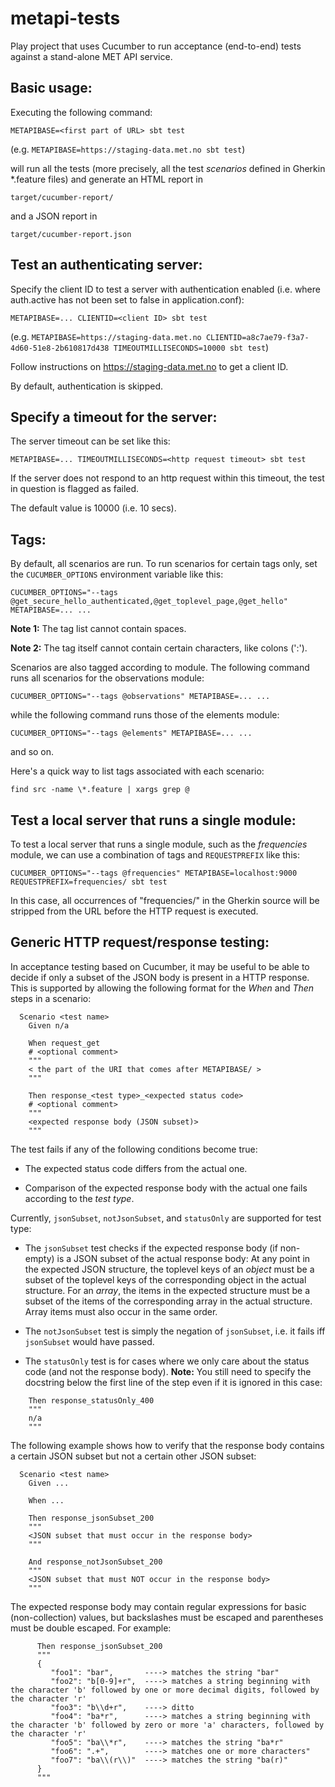 # metapi-tests

Play project that uses Cucumber to run acceptance (end-to-end) tests against a stand-alone MET API service.


Basic usage:
------------

Executing the following command:

  `METAPIBASE=<first part of URL> sbt test`

(e.g. `METAPIBASE=https://staging-data.met.no sbt test`)

will run all the tests (more precisely, all the test _scenarios_ defined in Gherkin *.feature files) and generate an HTML report in

  `target/cucumber-report/`

and a JSON report in

  `target/cucumber-report.json`


Test an authenticating server:
------------------------------

Specify the client ID to test a server with authentication enabled (i.e. where auth.active has not been set to false in application.conf):

  `METAPIBASE=... CLIENTID=<client ID> sbt test`

(e.g. `METAPIBASE=https://staging-data.met.no CLIENTID=a8c7ae79-f3a7-4d60-51e8-2b610817d438 TIMEOUTMILLISECONDS=10000 sbt test`)

Follow instructions on https://staging-data.met.no to get a client ID.

By default, authentication is skipped.


Specify a timeout for the server:
---------------------------------

The server timeout can be set like this:

  `METAPIBASE=... TIMEOUTMILLISECONDS=<http request timeout> sbt test`

If the server does not respond to an http request within this timeout, the test in question is flagged as failed.

The default value is 10000 (i.e. 10 secs).


Tags:
-----

By default, all scenarios are run. To run scenarios for certain tags only, set the `CUCUMBER_OPTIONS` environment variable
like this:

  `CUCUMBER_OPTIONS="--tags @get_secure_hello_authenticated,@get_toplevel_page,@get_hello" METAPIBASE=... ...`

**Note 1:** The tag list cannot contain spaces.

**Note 2:** The tag itself cannot contain certain characters, like colons (':').

Scenarios are also tagged according to module. The following command runs all scenarios for the observations module:

  `CUCUMBER_OPTIONS="--tags @observations" METAPIBASE=... ...`

while the following command runs those of the elements module:

  `CUCUMBER_OPTIONS="--tags @elements" METAPIBASE=... ...`

and so on.

Here's a quick way to list tags associated with each scenario:

`find src -name \*.feature | xargs grep @`


Test a local server that runs a single module:
----------------------------------------------

To test a local server that runs a single module, such as the _frequencies_ module, we can use a combination of tags and `REQUESTPREFIX` like this:

  `CUCUMBER_OPTIONS="--tags @frequencies" METAPIBASE=localhost:9000 REQUESTPREFIX=frequencies/ sbt test`

In this case, all occurrences of "frequencies/" in the Gherkin source will be stripped from the URL before the HTTP request is executed.


Generic HTTP request/response testing:
--------------------------------------

In acceptance testing based on Cucumber, it may be useful to be able to decide if only a subset of the JSON body is present in a HTTP response.
This is supported by allowing the following format for the _When_ and _Then_ steps in a scenario:

```
  Scenario <test name>
    Given n/a

    When request_get
    # <optional comment>
    """
    < the part of the URI that comes after METAPIBASE/ >
    """

    Then response_<test type>_<expected status code>
    # <optional comment>
    """
    <expected response body (JSON subset)>
    """
```

The test fails if any of the following conditions become true:

* The expected status code differs from the actual one.

* Comparison of the expected response body with the actual one fails according to the _test type_.

Currently, `jsonSubset`, `notJsonSubset`, and `statusOnly` are supported for test type:

* The `jsonSubset` test checks if the expected response body (if non-empty) is a JSON subset of the actual response body:
At any point in the expected JSON structure, the toplevel keys of an _object_ must be a subset of the toplevel keys of the corresponding object in the actual structure.
For an _array_, the items in the expected structure must be a subset of the items of the corresponding array in the actual structure.
Array items must also occur in the same order.

* The `notJsonSubset` test is simply the negation of `jsonSubset`, i.e. it fails iff `jsonSubset` would have passed.

* The `statusOnly` test is for cases where we only care about the status code (and not the response body).
**Note:** You still need to specify the docstring below the first line of the step even if it is ignored in this case:
```
    Then response_statusOnly_400
    """
    n/a
    """
```


The following example shows how to verify that the response body contains a certain JSON subset but not a certain other JSON subset:

```
  Scenario <test name>
    Given ...

    When ...

    Then response_jsonSubset_200
    """
    <JSON subset that must occur in the response body>
    """

    And response_notJsonSubset_200
    """
    <JSON subset that must NOT occur in the response body>
    """
```

The expected response body may contain regular expressions for basic (non-collection) values, but backslashes must be escaped and parentheses must be double escaped. For example:

```
      Then response_jsonSubset_200
      """
      {
         "foo1": "bar",       ----> matches the string "bar"
         "foo2": "b[0-9]+r",  ----> matches a string beginning with the character 'b' followed by one or more decimal digits, followed by the character 'r'
         "foo3": "b\\d+r",    ----> ditto
         "foo4": "ba*r",      ----> matches a string beginning with the character 'b' followed by zero or more 'a' characters, followed by the character 'r'
         "foo5": "ba\\*r",    ----> matches the string "ba*r"
         "foo6": ".+",        ----> matches one or more characters"
         "foo7": "ba\\(r\\)"  ----> matches the string "ba(r)"
      }
      """
```
